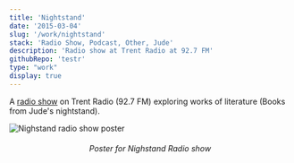 ```yaml
---
title: 'Nightstand'
date: '2015-03-04'
slug: '/work/nightstand'
stack: 'Radio Show, Podcast, Other, Jude'
description: 'Radio show at Trent Radio at 92.7 FM'
githubRepo: 'testr'
type: "work"  
display: true
---
```


A [radio show](https://soundcloud.com/judepark/theselfieofdoriangray) on Trent Radio (92.7 FM) exploring works of literature (Books from Jude's nightstand).

![Nighstand radio show poster](https://64.media.tumblr.com/8a15dd1f0d9c0e4f5f5dfd94ce18ed78/899bcb1f25722cb4-12/s2048x3072/af983e735606703f739b39fd649802695c09436b.pnj)

<h6><div style="text-align: center;">
  Poster for Nighstand Radio show
</div></h6>
<br/>

